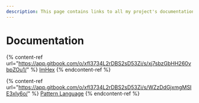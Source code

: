 ```yaml
---
description: This page contains links to all my project's documentations.
---
```


# Documentation

{% content-ref url="https://app.gitbook.com/o/xfl3734L2rDBS2sD53Zi/s/xj7sbzGbHH260vbpZOu1/" %}
[ImHex](https://app.gitbook.com/o/xfl3734L2rDBS2sD53Zi/s/xj7sbzGbHH260vbpZOu1/)
{% endcontent-ref %}

{% content-ref url="https://app.gitbook.com/o/xfl3734L2rDBS2sD53Zi/s/WZzDdGjxmgMSIE3xly6o/" %}
[Pattern Language](https://app.gitbook.com/o/xfl3734L2rDBS2sD53Zi/s/WZzDdGjxmgMSIE3xly6o/)
{% endcontent-ref %}
